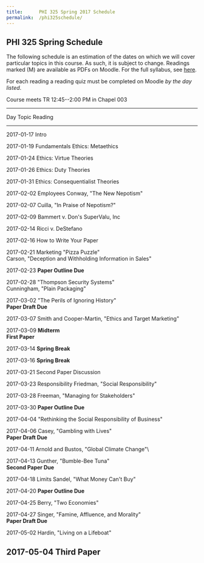 ```yaml
---
title:      PHI 325 Spring 2017 Schedule
permalink:  /phi325schedule/
---
```



## PHI 325 Spring Schedule ##

The following schedule is an estimation of the dates on which we will
cover particular topics in this course. As such, it is subject to
change. Readings marked (M) are available as PDFs on Moodle.  For the full syllabus, see [here](http://dtsheffler.com/phi325syllabus/).

For each reading a reading quiz must be completed on
Moodle *by the day listed*.

Course meets TR 12:45--2:00 PM in Chapel 003




-----------------------------------------------------------------
Day        Topic            Reading
---------- ---------------- -------------------------------------
2017-01-17 Intro            

2017-01-19 Fundamentals     Ethics: Metaethics

2017-01-24                  Ethics: Virtue Theories

2017-01-26                  Ethics: Duty Theories

2017-01-31                  Ethics: Consequentialist Theories

2017-02-02 Employees        Conway, "The New Nepotism"

2017-02-07                  Cuilla, "In Praise of Nepotism?"

2017-02-09                  Bammert v. Don's SuperValu, Inc

2017-02-14                  Ricci v. DeStefano

2017-02-16                  How to Write Your Paper

2017-02-21 Marketing        "Pizza Puzzle"\
                            Carson, "Deception and Withholding
                            Information in Sales"

2017-02-23                  **Paper Outline Due**

2017-02-28                  "Thompson Security Systems"\
                            Cunningham, "Plain Packaging"

2017-03-02                  "The Perils of Ignoring History"\
                            **Paper Draft Due**

2017-03-07                  Smith and Cooper-Martin, "Ethics and
                            Target Marketing"

2017-03-09                  **Midterm**\
                            **First Paper**

2017-03-14                  **Spring Break**

2017-03-16                  **Spring Break**

2017-03-21                  Second Paper Discussion

2017-03-23 Responsibility   Friedman, "Social Responsibility"

2017-03-28                  Freeman, "Managing for Stakeholders"

2017-03-30                  **Paper Outline Due**

2017-04-04                  "Rethinking the Social Responsibility of
                            Business"

2017-04-06                  Casey, "Gambling with Lives"\
                            **Paper Draft Due**

2017-04-11                  Arnold and Bustos, "Global Climate Change"\

2017-04-13                  Gunther, "Bumble-Bee Tuna"\
                            **Second Paper Due**

2017-04-18 Limits           Sandel, "What Money Can't Buy"

2017-04-20                  **Paper Outline Due**

2017-04-25                  Berry, "Two Economies"

2017-04-27                  Singer, "Famine, Affluence, and Morality"\
                            **Paper Draft Due**

2017-05-02                  Hardin, "Living on a Lifeboat"

2017-05-04                  **Third Paper**
-----------------------------------------------------------------






